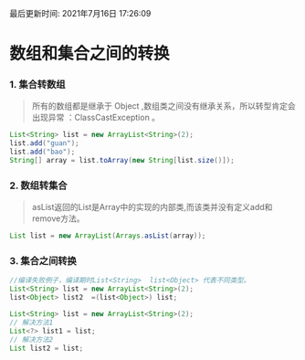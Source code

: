 最后更新时间: 2021年7月16日 17:26:09

# 数组和集合之间的转换

### 1. 集合转数组

> 所有的数组都是继承于 Object ,数组类之间没有继承关系，所以转型肯定会出现异常 ：ClassCastException 。

```java
List<String> list = new ArrayList<String>(2);
list.add("guan");
list.add("bao");
String[] array = list.toArray(new String[list.size()]);
```

### 2. 数组转集合

> asList返回的List是Array中的实现的内部类,而该类并没有定义add和remove方法。

```java
List list = new ArrayList(Arrays.asList(array));
```

### 3. 集合之间转换

```java
//编译失败例子，编译期时List<String>  list<Object> 代表不同类型。
List<String> list = new ArrayList<String>(2);
list<Object> list2  =(list<Object>) list;
```

```java
List<String> list = new ArrayList<String>(2);
// 解决方法1
List<?> list1 = list;
// 解决方法2
List list2 = list;
```
